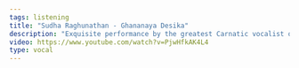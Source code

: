 ```yaml
---
tags: listening
title: "Sudha Raghunathan - Ghananaya Desika"
description: "Exquisite performance by the greatest Carnatic vocalist of her day. The piece is unique because the lyrics and melody by Sri Koteeswara Iyer are an ode to the majesty of the seven notes, the saptaswara, themselves. Recorded at the Bhavan Centre in London, the best and <a href='https://bhavan.net' target='_blank'>most accessible Indian cultural centre</a> in the world."
video: https://www.youtube.com/watch?v=PjwHfkAK4L4
type: vocal
---
```

